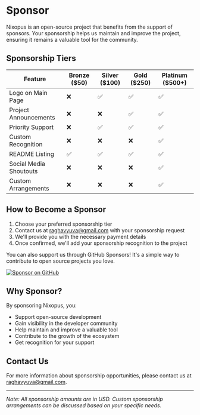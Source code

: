 # Sponsor

Nixopus is an open-source project that benefits from the support of sponsors. Your sponsorship helps us maintain and improve the project, ensuring it remains a valuable tool for the community.

## Sponsorship Tiers

| Feature | Bronze ($50) | Silver ($100) | Gold ($250) | Platinum ($500+) |
|---------|--------------|---------------|-------------|------------------|
| Logo on Main Page | ❌ | ✅ | ✅ | ✅ |
| Project Announcements | ❌ | ❌  | ✅ | ✅ |
| Priority Support | ❌ |  ✅ | ✅ | ✅ |
| Custom Recognition | ❌ | ❌ | ❌ | ✅ |
| README Listing | ✅ | ✅ | ✅ | ✅ |
| Social Media Shoutouts | ❌ | ❌ | ❌ | ✅ |
| Custom Arrangements | ❌ | ❌ | ❌ | ✅ |

## How to Become a Sponsor

1. Choose your preferred sponsorship tier
2. Contact us at [raghavyuva@gmail.com](mailto:raghavyuva@gmail.com) with your sponsorship request
3. We'll provide you with the necessary payment details
4. Once confirmed, we'll add your sponsorship recognition to the project

You can also support us through GitHub Sponsors! It's a simple way to contribute to open source projects you love. 

[![Sponsor on GitHub](https://img.shields.io/badge/Sponsor%20on%20GitHub-%2300A67E?style=for-the-badge&logo=github&logoColor=white)](https://github.com/sponsors/nixopus)

## Why Sponsor?

By sponsoring Nixopus, you:
- Support open-source development
- Gain visibility in the developer community
- Help maintain and improve a valuable tool
- Contribute to the growth of the ecosystem
- Get recognition for your support

## Contact Us

For more information about sponsorship opportunities, please contact us at [raghavyuva@gmail.com](mailto:raghavyuva@gmail.com).

---

*Note: All sponsorship amounts are in USD. Custom sponsorship arrangements can be discussed based on your specific needs.*